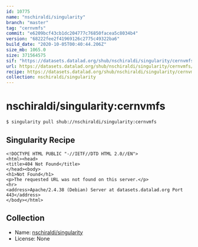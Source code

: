 ```yaml
---
id: 10775
name: "nschiraldi/singularity"
branch: "master"
tag: "cernvmfs"
commit: "e6209bcf43cb1dc204777c76850facea5c8034b4"
version: "68222fee2f41969126c2775c49322ba6"
build_date: "2020-10-05T00:40:44.206Z"
size_mb: 1065.0
size: 371564575
sif: "https://datasets.datalad.org/shub/nschiraldi/singularity/cernvmfs/2020-10-05-e6209bcf-68222fee/68222fee2f41969126c2775c49322ba6.sif"
url: https://datasets.datalad.org/shub/nschiraldi/singularity/cernvmfs/2020-10-05-e6209bcf-68222fee/
recipe: https://datasets.datalad.org/shub/nschiraldi/singularity/cernvmfs/2020-10-05-e6209bcf-68222fee/Singularity
collection: nschiraldi/singularity
---
```


# nschiraldi/singularity:cernvmfs

```bash
$ singularity pull shub://nschiraldi/singularity:cernvmfs
```

## Singularity Recipe

```singularity
<!DOCTYPE HTML PUBLIC "-//IETF//DTD HTML 2.0//EN">
<html><head>
<title>404 Not Found</title>
</head><body>
<h1>Not Found</h1>
<p>The requested URL was not found on this server.</p>
<hr>
<address>Apache/2.4.38 (Debian) Server at datasets.datalad.org Port 443</address>
</body></html>
```

## Collection

 - Name: [nschiraldi/singularity](https://github.com/nschiraldi/singularity)
 - License: None

